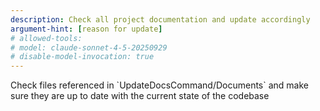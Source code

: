 ```yaml
---
description: Check all project documentation and update accordingly
argument-hint: [reason for update]
# allowed-tools:
# model: claude-sonnet-4-5-20250929
# disable-model-invocation: true
---
```

<UpdateDocsCommand>
  <Task>Check files referenced in `UpdateDocsCommand/Documents` and make sure they are up to date with the current state of the codebase</Task>
  <Documents>
    <Doc i="0" path="$ARGUMENTS" type="ignore if path==null" />
    <Doc i="1" path="README.md" type="user" />
    <Doc i="2" path="docs/About-Rhea" type="user" />
    <Doc i="3" path="docs/Executive-Summary.md" type="user" />
    <Doc i="4" path="docs/Getting-Started.md" type="user" />
    <Doc i="5" path="docs/dev/Technical-Overview.md" type="dev info" />
    <Doc i="6" path="docs/dev/Architecture-Decisions.md" type="" />
    <Doc i="7" path="docs/dev/ref/palettes.jsonc" type="reference" />
    <Doc i="8" path="docs/dev/ref/implementation/schema-validation-implementation.md" type="reference" />
  </Documents>
</UpdateDocsCommand>
